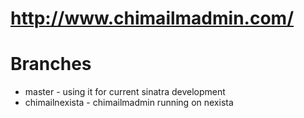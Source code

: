 # http://www.chimailmadmin.com/

Branches
========

* master - using it for current sinatra development
* chimailnexista - chimailmadmin running on nexista

